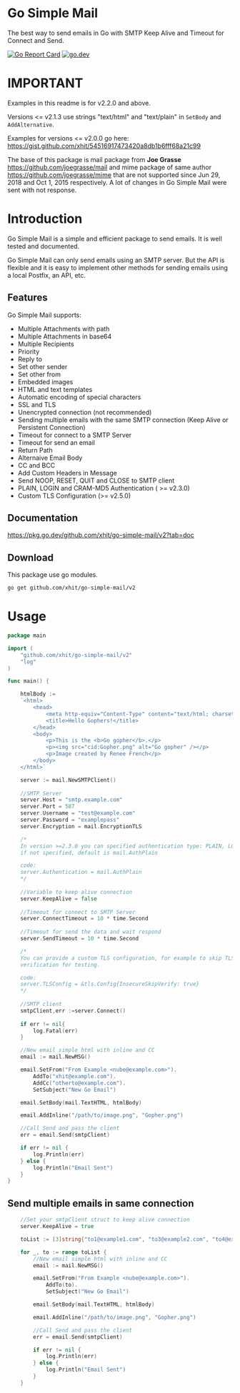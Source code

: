 # Go Simple Mail

The best way to send emails in Go with SMTP Keep Alive and Timeout for Connect and Send.

<a href="https://goreportcard.com/report/github.com/xhit/go-simple-mail/v2"><img src="https://goreportcard.com/badge/github.com/xhit/go-simple-mail" alt="Go Report Card"></a>
<a href="https://pkg.go.dev/github.com/xhit/go-simple-mail/v2?tab=doc"><img src="https://img.shields.io/badge/go.dev-reference-007d9c?logo=go&logoColor=white" alt="go.dev"></a>


# IMPORTANT

Examples in this readme is for v2.2.0 and above. 

Versions <= v2.1.3 use strings "text/html" and "text/plain" in `SetBody` and `AddAlternative`.

Examples for versions <= v2.0.0 go here: https://gist.github.com/xhit/54516917473420a8db1b6fff68a21c99

The base of this package is mail package from **Joe Grasse** https://github.com/joegrasse/mail and mime package of same author https://github.com/joegrasse/mime that are not supported since Jun 29, 2018 and Oct 1, 2015 respectively. A lot of changes in Go Simple Mail were sent with not response.

# Introduction

Go Simple Mail is a simple and efficient package to send emails. It is well tested and
documented.

Go Simple Mail can only send emails using an SMTP server. But the API is flexible and it
is easy to implement other methods for sending emails using a local Postfix, an API, etc.

## Features

Go Simple Mail supports:
- Multiple Attachments with path
- Multiple Attachments in base64
- Multiple Recipients
- Priority
- Reply to
- Set other sender
- Set other from
- Embedded images
- HTML and text templates
- Automatic encoding of special characters
- SSL and TLS
- Unencrypted connection (not recommended)
- Sending multiple emails with the same SMTP connection (Keep Alive or Persistent Connection)
- Timeout for connect to a SMTP Server
- Timeout for send an email
- Return Path
- Alternaive Email Body
- CC and BCC
- Add Custom Headers in Message
- Send NOOP, RESET, QUIT and CLOSE to SMTP client
- PLAIN, LOGIN and CRAM-MD5 Authentication ( >= v2.3.0)
- Custom TLS Configuration (>= v2.5.0)

## Documentation

https://pkg.go.dev/github.com/xhit/go-simple-mail/v2?tab=doc

## Download

This package use go modules.

```bash
go get github.com/xhit/go-simple-mail/v2
```

# Usage

```go
package main

import (
	"github.com/xhit/go-simple-mail/v2"
	"log"
)

func main() {

	htmlBody :=
	`<html>
		<head>
			<meta http-equiv="Content-Type" content="text/html; charset=utf-8" />
			<title>Hello Gophers!</title>
		</head>
		<body>
			<p>This is the <b>Go gopher</b>.</p>
			<p><img src="cid:Gopher.png" alt="Go gopher" /></p>
			<p>Image created by Renee French</p>
		</body>
	</html>`

	server := mail.NewSMTPClient()
	
	//SMTP Server
	server.Host = "smtp.example.com"
	server.Port = 587
	server.Username = "test@example.com"
	server.Password = "examplepass"
	server.Encryption = mail.EncryptionTLS

	/*
	In version >=2.3.0 you can specified authentication type: PLAIN, LOGIN, CRAM-MD5
	if not specified, default is mail.AuthPlain

	code:
	server.Authentication = mail.AuthPlain
	*/
	
	//Variable to keep alive connection
	server.KeepAlive = false
	
	//Timeout for connect to SMTP Server
	server.ConnectTimeout = 10 * time.Second
	
	//Timeout for send the data and wait respond
	server.SendTimeout = 10 * time.Second

	/*
	You can provide a custom TLS configuration, for example to skip TLS
	verification for testing.

	code:
	server.TLSConfig = &tls.Config{InsecureSkipVerify: true}
	*/
	
	//SMTP client
	smtpClient,err :=server.Connect()
	
	if err != nil{
		log.Fatal(err)
	}

	//New email simple html with inline and CC
	email := mail.NewMSG()

	email.SetFrom("From Example <nube@example.com>").
		AddTo("xhit@example.com").
		AddCc("otherto@example.com").
		SetSubject("New Go Email")

	email.SetBody(mail.TextHTML, htmlBody)

	email.AddInline("/path/to/image.png", "Gopher.png")

	//Call Send and pass the client
	err = email.Send(smtpClient)

	if err != nil {
		log.Println(err)
	} else {
		log.Println("Email Sent")
	}
}
```

## Send multiple emails in same connection

```go
	//Set your smtpClient struct to keep alive connection
	server.KeepAlive = true

	toList := [3]string{"to1@example1.com", "to3@example2.com", "to4@example3.com"}

	for _, to := range toList {
		//New email simple html with inline and CC
		email := mail.NewMSG()

		email.SetFrom("From Example <nube@example.com>").
			AddTo(to).
			SetSubject("New Go Email")

		email.SetBody(mail.TextHTML, htmlBody)

		email.AddInline("/path/to/image.png", "Gopher.png")

		//Call Send and pass the client
		err = email.Send(smtpClient)

		if err != nil {
			log.Println(err)
		} else {
			log.Println("Email Sent")
		}
	}
```